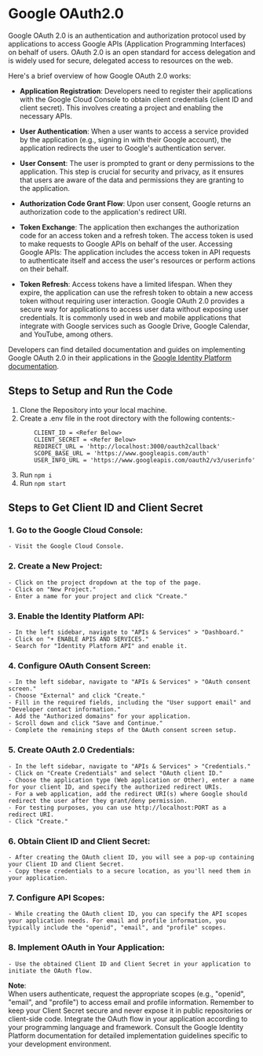 # **Google OAuth2.0**

Google OAuth 2.0 is an authentication and authorization protocol used by applications to access Google APIs (Application Programming Interfaces) on behalf of users. OAuth 2.0 is an open standard for access delegation and is widely used for secure, delegated access to resources on the web.

Here's a brief overview of how Google OAuth 2.0 works:

+ **Application Registration**:
    Developers need to register their applications with the Google Cloud Console to obtain client credentials (client ID and client secret). This involves creating a project and enabling the necessary APIs.
    
+ **User Authentication**:
    When a user wants to access a service provided by the application (e.g., signing in with their Google account), the application redirects the user to Google's authentication server.
    
+ **User Consent**:
    The user is prompted to grant or deny permissions to the application. This step is crucial for security and privacy, as it ensures that users are aware of the data and permissions they are granting to the application.
    
+ **Authorization Code Grant Flow**:
    Upon user consent, Google returns an authorization code to the application's redirect URI.
    
+ **Token Exchange**:
    The application then exchanges the authorization code for an access token and a refresh token. The access token is used to make requests to Google APIs on behalf of the user.
    Accessing Google APIs:
    The application includes the access token in API requests to authenticate itself and access the user's resources or perform actions on their behalf.
    
+ **Token Refresh**:
    Access tokens have a limited lifespan. When they expire, the application can use the refresh token to obtain a new access token without requiring user interaction.
    Google OAuth 2.0 provides a secure way for applications to access user data without exposing user credentials. It is commonly used in web and mobile applications that integrate with Google services such as Google Drive, Google Calendar, and YouTube, among others.
    
Developers can find detailed documentation and guides on implementing Google OAuth 2.0 in their applications in the [Google Identity Platform documentation](https://developers.google.com/identity/protocols/oauth2).


## **Steps to Setup and Run the Code**

1. Clone the Repository into your local machine.
2. Create a .env file in the root directory with the following contents:-
    ```
        CLIENT_ID = <Refer Below>
        CLIENT_SECRET = <Refer Below>
        REDIRECT_URL = 'http://localhost:3000/oauth2callback'
        SCOPE_BASE_URL = 'https://www.googleapis.com/auth'
        USER_INFO_URL = 'https://www.googleapis.com/oauth2/v3/userinfo'
    ```
3. Run `npm i`
4. Run `npm start`


## **Steps to Get Client ID and Client Secret**

### 1. Go to the Google Cloud Console:
    - Visit the Google Cloud Console.

### 2. Create a New Project:
    - Click on the project dropdown at the top of the page.
    - Click on "New Project."
    - Enter a name for your project and click "Create."
    
### 3. Enable the Identity Platform API:
    - In the left sidebar, navigate to "APIs & Services" > "Dashboard."
    - Click on "+ ENABLE APIS AND SERVICES."
    - Search for "Identity Platform API" and enable it.

### 4. Configure OAuth Consent Screen:
    - In the left sidebar, navigate to "APIs & Services" > "OAuth consent screen."
    - Choose "External" and click "Create."
    - Fill in the required fields, including the "User support email" and "Developer contact information."
    - Add the "Authorized domains" for your application.
    - Scroll down and click "Save and Continue."
    - Complete the remaining steps of the OAuth consent screen setup.
    
### 5. Create OAuth 2.0 Credentials:
    - In the left sidebar, navigate to "APIs & Services" > "Credentials."
    - Click on "Create Credentials" and select "OAuth client ID."
    - Choose the application type (Web application or Other), enter a name for your client ID, and specify the authorized redirect URIs.
    - For a web application, add the redirect URI(s) where Google should redirect the user after they grant/deny permission.
    - For testing purposes, you can use http://localhost:PORT as a redirect URI.
    - Click "Create."
    
### 6. Obtain Client ID and Client Secret:
    - After creating the OAuth client ID, you will see a pop-up containing your Client ID and Client Secret.
    - Copy these credentials to a secure location, as you'll need them in your application.
    
### 7. Configure API Scopes:
    - While creating the OAuth client ID, you can specify the API scopes your application needs. For email and profile information, you typically include the "openid", "email", and "profile" scopes.
    
### 8. Implement OAuth in Your Application:
    - Use the obtained Client ID and Client Secret in your application to initiate the OAuth flow.
    
**Note**:<br>
When users authenticate, request the appropriate scopes (e.g., "openid", "email", and "profile") to access email and profile information.
Remember to keep your Client Secret secure and never expose it in public repositories or client-side code. Integrate the OAuth flow in your application according to your programming language and framework. Consult the Google Identity Platform documentation for detailed implementation guidelines specific to your development environment.
